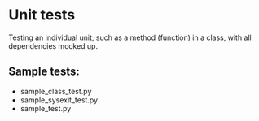 # Unit tests
Testing an individual unit, such as a method (function) in a class, with all dependencies mocked up.

## Sample tests:
- sample_class_test.py
- sample_sysexit_test.py
- sample_test.py
